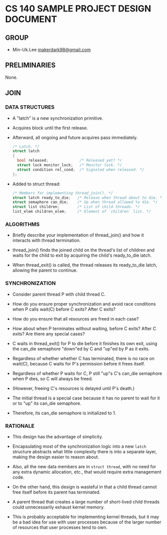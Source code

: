 # CS 140 SAMPLE PROJECT DESIGN DOCUMENT

## GROUP
 * Min-Uk.Lee <makerdark98@gmail.com>

## PRELIMINARIES

None.

## JOIN
### DATA STRUCTURES

* A "latch" is a new synchronization primitive. 
* Acquires block until the first release. 
* Afterward, all ongoing and future acquires pass immediately.

    ```c
    /* Latch. */
    struct latch 
    {
      bool released;              /* Released yet? */
      struct lock monitor_lock;   /* Monitor lock. */
      struct condition rel_cond;  /* Signaled when released. */
    };
    ```
* Added to struct thread:

    ```c
    /* Members for implementing thread_join(). */
    struct latch ready_to_die;   /* Release when thread about to die. */
    struct semaphore can_die;    /* Up when thread allowed to die. */
    struct list children;        /* List of child threads. */
    list_elem children_elem;     /* Element of `children` list. */
     ```

### ALGORITHMS

* Briefly describe your implementation of thread_join() and how it interacts with thread termination.

* thread_join() finds the joined child on the thread's list of children and waits for the child to exit by acquiring the child's ready_to_die latch. 
* When thread_exit() is called, the thread releases its ready_to_die latch, allowing the parent to continue.

### SYNCHRONIZATION

* Consider parent thread P with child thread C.  
* How do you ensure proper synchronization and avoid race conditions when P calls wait(C) before C exits?  After C exits? 
* How do you ensure that all resources are freed in each case? 
* How about when P terminates without waiting, before C exits?  After C exits?  Are there any special cases?

* C waits in thread_exit() for P to die before it finishes its own exit, using the can_die semaphore "down"ed by C and "up"ed by P as it exits. 
* Regardless of whether whether C has terminated, there is no race on wait(C), because C waits for P's permission before it frees itself.

* Regardless of whether P waits for C, P still "up"s C's can_die semaphore when P dies, so C will always be freed. 
* (However, freeing C's resources is delayed until P's death.)

* The initial thread is a special case because it has no parent to wait for it or to "up" its can_die semaphore. 
* Therefore, its can_die semaphore is initialized to 1.

### RATIONALE

* This design has the advantage of simplicity.
* Encapsulating most of the synchronization logic into a new `latch` structure abstracts what little complexity there is into a separate layer, making the design easier to reason about. 
* Also, all the new data members are in `struct thread`, with no need for any extra dynamic allocation, etc., that would require extra management code.

* On the other hand, this design is wasteful in that a child thread cannot free itself before its parent has terminated. 
* A parent thread that creates a large number of short-lived child threads could unnecessarily exhaust kernel memory.
* This is probably acceptable for implementing kernel threads, but it may be a bad idea for use with user processes because of the larger number of resources that user processes tend to own.
